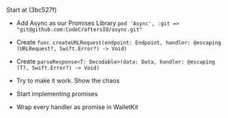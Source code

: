 Start at (3bc527f)

- Add Async as our Promises Library
`pod 'Async', :git => "git@github.com:CodeCraftersIO/async.git"`

- Create `func createURLRequest(endpoint: Endpoint, handler: @escaping (URLRequest?, Swift.Error?) -> Void)`
- Create `parseResponse<T: Decodable>(data: Data, handler: @escaping (T?, Swift.Error?) -> Void)`
- Try to make it work. Show the chaos
- Start implementing promises
- Wrap every handler as promise in WalletKit
